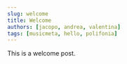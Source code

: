 ```yaml
---
slug: welcome
title: Welcome
authors: [jacopo, andrea, valentina]
tags: [musicmeta, hello, polifonia]
---
```


This is a welcome post.